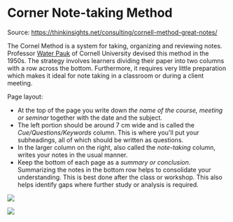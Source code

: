 # Corner Note-taking Method

Source: <https://thinkinsights.net/consulting/cornell-method-great-notes/>

The Cornel Method is a system for taking, organizing and reviewing notes. Professor [Water Pauk](https://en.wikipedia.org/wiki/Walter_Pauk) of Cornell University devised this method in the 1950s. The strategy involves learners dividing their paper into two columns with a row across the bottom. Furthermore, it requires very little preparation which makes it ideal for note taking in a classroom or during a client meeting.

Page layout:

- At the top of the page you write down _the name of the course, meeting or seminar_ together with the date and the subject.
- The left portion should be around 7 cm wide and is called the _Cue/Questions/Keywords_ column. This is where you'll put your subheadings, all of which should be written as questions.
- In the larger column on the right, also called the _note-taking_ column, writes your notes in the usual manner.
- Keep the bottom of each page as a _summary or conclusion_. Summarizing the notes in the bottom row helps to consolidate your understanding. This is best done after the class or workshop. This also helps identify gaps where further study or analysis is required.

![](https://thinkinsights.net/wp-content/uploads/Cornell-Method-600x318.png)

![](https://thinkinsights.net/wp-content/uploads/Completed-Cornell-Notes.jpg)
